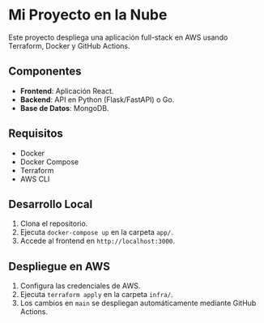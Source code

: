 # Mi Proyecto en la Nube

Este proyecto despliega una aplicación full-stack en AWS usando Terraform, Docker y GitHub Actions.

## Componentes
- **Frontend**: Aplicación React.
- **Backend**: API en Python (Flask/FastAPI) o Go.
- **Base de Datos**: MongoDB.

## Requisitos
- Docker
- Docker Compose
- Terraform
- AWS CLI

## Desarrollo Local
1. Clona el repositorio.
2. Ejecuta `docker-compose up` en la carpeta `app/`.
3. Accede al frontend en `http://localhost:3000`.

## Despliegue en AWS
1. Configura las credenciales de AWS.
2. Ejecuta `terraform apply` en la carpeta `infra/`.
3. Los cambios en `main` se despliegan automáticamente mediante GitHub Actions.